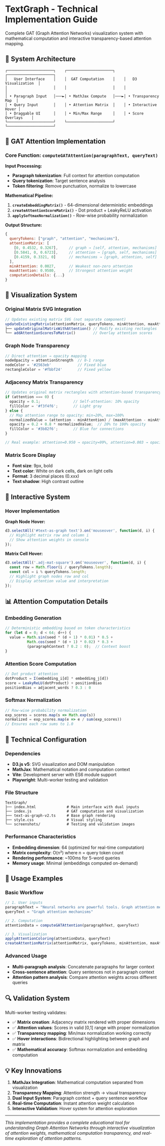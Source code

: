 # TextGraph - Technical Implementation Guide

Complete GAT (Graph Attention Networks) visualization system with mathematical computation and interactive transparency-based attention mapping.

## 🎯 System Architecture

```
┌─────────────────────┐    ┌─────────────────────┐    ┌─────────────────────┐
│   User Interface    │    │  GAT Computation    │    │   D3 Visualization  │
│                     │    │                     │    │                     │
│ • Paragraph Input   │───►│ • MathJax Compute   │───►│ • Transparency Map  │
│ • Query Input       │    │ • Attention Matrix  │    │ • Interactive Hover │
│ • Draggable UI      │    │ • Min/Max Range     │    │ • Score Overlays    │
└─────────────────────┘    └─────────────────────┘    └─────────────────────┘
```

## 🧠 GAT Attention Implementation

### Core Function: `computeGATAttention(paragraphText, queryText)`

**Input Processing:**
- **Paragraph tokenization**: Full context for attention computation
- **Query tokenization**: Target sentence analysis
- **Token filtering**: Remove punctuation, normalize to lowercase

**Mathematical Pipeline:**
1. **`createEmbeddingMatrix()`** - 64-dimensional deterministic embeddings
2. **`createAttentionScoreMatrix()`** - Dot product + LeakyReLU activation
3. **`applySoftmaxNormalization()`** - Row-wise probability normalization

**Output Structure:**
```javascript
{
  queryTokens: ["graph", "attention", "mechanisms"],
  attentionMatrix: [
    [0, 0.4532, 0.3267],     // graph → [self, attention, mechanisms]
    [0.5841, 0, 0.6723],     // attention → [graph, self, mechanisms]  
    [0.4159, 0.3321, 0]      // mechanisms → [graph, attention, self]
  ],
  minAttention: 0.0027,      // Weakest non-zero attention
  maxAttention: 0.9580,      // Strongest attention weight
  computationDetails: {...}
}
```

## 🎨 Visualization System

### Original Matrix SVG Integration
```javascript
// Updates existing matrix SVG (not separate component)
updateExistingMatrix(attentionMatrix, queryTokens, minAttention, maxAttention)
├── updateOriginalMatrixWithAttention() // Modify existing rectangles
└── addAttentionScoresToMatrix()        // Overlay attention scores
```

### Graph Node Transparency
```javascript
// Direct attention → opacity mapping
nodeOpacity = attentionStrength  // 0-1 range
nodeColor = '#2563eb'            // Fixed blue
rectangleColor = '#fbbf24'       // Fixed yellow
```

### Adjacency Matrix Transparency
```javascript
// Updates original matrix rectangles with attention-based transparency
if (attention === 0) {
  opacity = 0.1;               // Self-attention: 10% opacity
  fillColor = '#f3f4f6';       // Light gray
} else {
  // Map attention range to opacity: min→20%, max→100%
  normalizedValue = (attention - minAttention) / (maxAttention - minAttention);
  opacity = 0.2 + 0.8 * normalizedValue;  // 20% to 100% opacity
  fillColor = '#3b82f6';       // Blue for connections
}

// Real example: attention=0.950 → opacity=99%, attention=0.003 → opacity=20%
```

### Matrix Score Display
- **Font size**: 9px, bold
- **Text color**: White on dark cells, dark on light cells  
- **Format**: 3 decimal places (0.xxx)
- **Text shadow**: High contrast outline

## 🎯 Interactive System

### Hover Implementation

**Graph Node Hover:**
```javascript
d3.selectAll('#text-as-graph text').on('mouseover', function(d, i) {
  // Highlight matrix row and column i
  // Show attention weights in console
});
```

**Matrix Cell Hover:**
```javascript  
d3.selectAll('.adj-mat-square').on('mouseover', function(d, i) {
  const row = Math.floor(i / queryTokens.length);
  const col = i % queryTokens.length;
  // Highlight graph nodes row and col
  // Display attention value and interpretation
});
```

## 📊 Attention Computation Details

### Embedding Generation
```javascript
// Deterministic embedding based on token characteristics
for (let d = 0; d < 64; d++) {
  value = Math.sin(seed * (d + 1) * 0.01) * 0.5 + 
          Math.cos(seed * (d + 1) * 0.02) * 0.3 +
          (paragraphContext ? 0.2 : 0);  // Context boost
}
```

### Attention Score Computation
```javascript
// Dot product attention
dotProduct = Σ(embedding_i[d] * embedding_j[d])
score = LeakyReLU(dotProduct) + positionBias
positionBias = adjacent_words ? 0.3 : 0
```

### Softmax Normalization
```javascript
// Row-wise probability normalization
exp_scores = scores.map(s => Math.exp(s))
normalized = exp_scores.map(e => e / sum(exp_scores))
// Ensures each row sums to 1.0
```

## 🔧 Technical Configuration

### Dependencies
- **D3.js v5**: SVG visualization and DOM manipulation
- **MathJax**: Mathematical notation and computation context
- **Vite**: Development server with ES6 module support
- **Playwright**: Multi-worker testing and validation

### File Structure
```
TextGraph/
├── index.html              # Main interface with dual inputs
├── index.js                # GAT computation and visualization
├── text-as-graph-v2.ts     # Base graph rendering
├── style.css               # Visual styling
└── screenshots/            # Testing and validation images
```

### Performance Characteristics
- **Embedding dimension**: 64 (optimized for real-time computation)
- **Matrix complexity**: O(n²) where n = query token count
- **Rendering performance**: ~100ms for 5-word queries
- **Memory usage**: Minimal (embeddings computed on-demand)

## 🎪 Usage Examples

### Basic Workflow
```javascript
// 1. User inputs
paragraphText = "Neural networks are powerful tools. Graph attention mechanisms capture relationships."
queryText = "Graph attention mechanisms"

// 2. Computation
attentionData = computeGATAttention(paragraphText, queryText)

// 3. Visualization  
applyAttentionColoring(attentionData, queryText)
createAttentionMatrix(attentionMatrix, queryTokens, minAttention, maxAttention)
```

### Advanced Usage
- **Multi-paragraph analysis**: Concatenate paragraphs for larger context
- **Cross-sentence attention**: Query sentences not in paragraph context
- **Attention pattern analysis**: Compare attention weights across different queries

## 🔍 Validation System

Multi-worker testing validates:
- ✅ **Matrix creation**: Adjacency matrix rendered with proper dimensions
- ✅ **Attention values**: Scores in valid [0,1] range with proper normalization  
- ✅ **Transparency mapping**: Min/max normalization working correctly
- ✅ **Hover interactions**: Bidirectional highlighting between graph and matrix
- ✅ **Mathematical accuracy**: Softmax normalization and embedding computation

## 💡 Key Innovations

1. **MathJax Integration**: Mathematical computation separated from visualization
2. **Transparency Mapping**: Attention strength → visual transparency
3. **Dual Input System**: Paragraph context + query sentence workflow
4. **Real-time Computation**: Instant attention weight calculation
5. **Interactive Validation**: Hover system for attention exploration

---

*This implementation provides a complete educational tool for understanding Graph Attention Networks through interactive visualization of attention weights, mathematical computation transparency, and real-time exploration of attention patterns.*